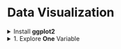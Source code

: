 # Data Visualization

<div sytle='width:1000px;margin:auto'>

<details><summary>Install <b>ggplot2</b></summary><p>
~~~
install.packages('ggplot2')
library(ggplot2)
~~~
</p></details>

<details><summary>1. Explore <b>One</b> Variable</b></summary><p>

<details><summary><b>1. Histograms</b></summary><p>

<details><summary><b>1.1. using scale_x_continuous()</b></summary><p>
<h4>1. using qplot()</h4>
~~~
qplot(x=dob_day, data=df) +
  scale_x_continuous(breaks=1:31) +
  geom_histogram(binwidth = 1)
~~~

<h4>2. using ggplot()</h4>
~~~
ggplot(aes(x = dob_day), data = pf) +
  geom_histogram(binwidth = 1) +
  scale_x_continuous(breaks = 1:31)
~~~
</p></details>

<details><summary><b>1.2. using facet_wrap()</b></summary><p>
<blockquote>
we use it, to make interaction between 2 variables.
</blockquote>
~~~
qplot(x=dob_day, data=df) + 
	scale_x_continuous(breaks=1:31) + # scale x axis to that limit
	facet_wrap(~dob_month, ncol=3)
~~~
~~~
ggplot(data=df, aes(x=dob_day)) + 
  geom_histogram(binwidth = 1) +
  scale_x_continuous(breaks = 1:31) + 
  facet_wrap(~dob_month)
~~~
<p><img src="imgs/20191021-194824.png" alt="" /></p>
</p></details>

<details><summary><b>1.3. using xlim</b></summary><p>
~~~
# this
qplot(data=df, x=friend_count, xlim=c(0, 1000))

# or this
qplot(data=df, x=friend_count) + 
  scale_x_continuous(limits = c(1, 1000))
~~~

~~~
# Using ggplot
ggplot(aes(x = friend_count), data = pf) +
  geom_histogram() +
  scale_x_continuous(limits = c(0, 1000))
~~~
</p></details>

<details><summary><b>1.4. using binwidth</b></summary><p>
~~~
# 1. using qplot
qplot(x = friend_count, data = pf, binwidth = 25) +
  scale_x_continuous(limits = c(0, 1000), breaks = seq(0, 1000, 50))
  
# 2. using ggplot
ggplot(aes(x = friend_count), data = pf) +
  geom_histogram(binwidth = 25) +
  scale_x_continuous(limits = c(0, 1000), breaks = seq(0, 1000, 50))
~~~
<p><img src="imgs/20191022-094839.png" alt="" /></p>
</p></details>

</p></details>

</div>